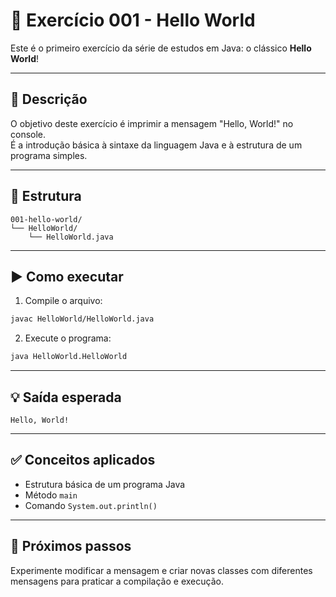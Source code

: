# 📝 Exercício 001 - Hello World

Este é o primeiro exercício da série de estudos em Java: o clássico **Hello World**!

---

## 📄 Descrição

O objetivo deste exercício é imprimir a mensagem "Hello, World!" no console.  
É a introdução básica à sintaxe da linguagem Java e à estrutura de um programa simples.

---

## 📁 Estrutura

```
001-hello-world/
└── HelloWorld/
    └── HelloWorld.java
```

---

## ▶️ Como executar

1. Compile o arquivo:

```bash
javac HelloWorld/HelloWorld.java
```

2. Execute o programa:

```bash
java HelloWorld.HelloWorld
```

---

## 💡 Saída esperada

```
Hello, World!
```

---

## ✅ Conceitos aplicados

- Estrutura básica de um programa Java
- Método `main`
- Comando `System.out.println()`

---

## 🧠 Próximos passos

Experimente modificar a mensagem e criar novas classes com diferentes mensagens para praticar a compilação e execução.
